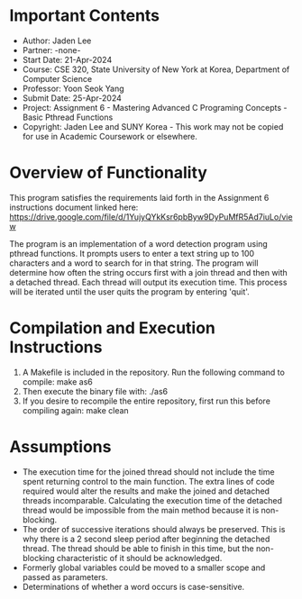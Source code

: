 # Important Contents

- Author:         Jaden Lee
- Partner:        -none-
- Start Date:     21-Apr-2024
- Course:         CSE 320, State University of New York at Korea, Department of Computer Science
- Professor:      Yoon Seok Yang
- Submit Date:    25-Apr-2024
- Project:        Assignment 6 - Mastering Advanced C Programing Concepts - Basic Pthread Functions
- Copyright:      Jaden Lee and SUNY Korea - This work may not be copied for use in Academic Coursework or elsewhere.

# Overview of Functionality

This program satisfies the requirements laid forth in the Assignment 6 instructions document linked here: 
    https://drive.google.com/file/d/1YujyQYkKsr6pbByw9DyPuMfR5Ad7iuLo/view

The program is an implementation of a word detection program using pthread functions. It prompts users to enter a
text string up to 100 characters and a word to search for in that string. The program will determine how often the 
string occurs first with a join thread and then with a detached thread. Each thread will output its execution time. 
This process will be iterated until the user quits the program by entering 'quit'.

# Compilation and Execution Instructions

1. A Makefile is included in the repository. Run the following command to compile:
    make as6
2. Then execute the binary file with:
    ./as6
3. If you desire to recompile the entire repository, first run this before compiling again:
    make clean

# Assumptions

- The execution time for the joined thread should not include the time spent returning control to the main function. The extra lines of code required would alter the results and make the joined and detached threads incomparable. Calculating the execution time of the detached thread would be impossible from the main method because it is non-blocking.
- The order of successive iterations should always be preserved. This is why there is a 2 second sleep period after beginning the detached thread. The thread should be able to finish in this time, but the non-blocking characteristic of it should be acknowledged.
- Formerly global variables could be moved to a smaller scope and passed as parameters. 
- Determinations of whether a word occurs is case-sensitive.